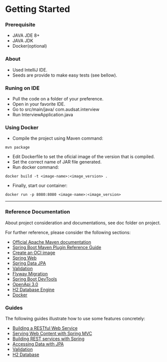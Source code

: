 # Getting Started
### Prerequisite
* JAVA JDE 8+
* JAVA JDK
* Docker(optional)

### About
* Used IntelliJ IDE.
* Seeds are provide to make easy tests (see bellow).

### Runing on IDE
* Pull the code on a folder of your preference.
* Open in your favorite IDE.
* Go to src/main/java/ com.audsat.interview
* Run InterviewApplication.java

### Using Docker
* Compile the project using Maven command:
``` 
mvn package
```
* Edit Dockerfile to set the oficial image of the version that is compiled.
* Set the correct name of JAR file generated.
* Run docker command:
```
docker build -t <image-name>:<image_version> .
```
* Finally, start our container:
```
docker run -p 8080:8080 <image-name>:<image_version> 
```
___

### Reference Documentation
About project consideration and documentations, see doc folder on project.

For further reference, please consider the following sections:

* [Official Apache Maven documentation](https://maven.apache.org/guides/index.html)
* [Spring Boot Maven Plugin Reference Guide](https://docs.spring.io/spring-boot/docs/3.1.0/maven-plugin/reference/html/)
* [Create an OCI image](https://docs.spring.io/spring-boot/docs/3.1.0/maven-plugin/reference/html/#build-image)
* [Spring Web](https://docs.spring.io/spring-boot/docs/3.1.0/reference/htmlsingle/#web)
* [Spring Data JPA](https://docs.spring.io/spring-boot/docs/3.1.0/reference/htmlsingle/#data.sql.jpa-and-spring-data)
* [Validation](https://docs.spring.io/spring-boot/docs/3.1.0/reference/htmlsingle/#io.validation)
* [Flyway Migration](https://docs.spring.io/spring-boot/docs/3.1.0/reference/htmlsingle/#howto.data-initialization.migration-tool.flyway)
* [Spring Boot DevTools](https://docs.spring.io/spring-boot/docs/3.1.0/reference/htmlsingle/#using.devtools)
* [OpenApi 3.0](https://spec.openapis.org/oas/v3.1.0) 
* [H2 Database Engine](https://www.h2database.com/html/main.html)
* [Docker](https://docs.docker.com/)

### Guides
The following guides illustrate how to use some features concretely:

* [Building a RESTful Web Service](https://spring.io/guides/gs/rest-service/)
* [Serving Web Content with Spring MVC](https://spring.io/guides/gs/serving-web-content/)
* [Building REST services with Spring](https://spring.io/guides/tutorials/rest/)
* [Accessing Data with JPA](https://spring.io/guides/gs/accessing-data-jpa/)
* [Validation](https://spring.io/guides/gs/validating-form-input/)
* [H2 Database](https://www.youtube.com/watch?v=Peg6v7EtIrw)
